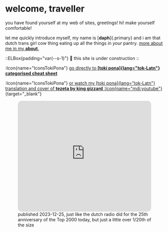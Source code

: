 # welcome, traveller

you have found yourself at my web of sites, greetings! hi! make yourself comfortable!

let me quickly introduce myself, my name is [**daph**]{.primary} and i am that dutch trans girl cow thing eating up all the things in _your_ pantry. [more about me in my **about**.](/mi)

::ELBox{padding="var(--s-1)"}
:construction: this site is under construction
::

:Icon{name="IconsTokiPona"} [go directly to **[toki pona]{lang="tok-Latn"} categorised cheat sheet**](/tokipona/catdict)

:Icon{name="IconsTokiPona"} [or watch my [toki pona]{lang="tok-Latn"} translation and cover of **tezeta by king gizzard** :Icon{name="mdi:youtube"}](https://www.youtube.com/watch?v=jgET_38iWaU){target="\_blank"}

<figure>
  <iframe style="border-radius:12px" src="https://open.spotify.com/embed/playlist/3570Pc1D39i32mCa4yXaMc?utm_source=generator" width="100%" height="352" frameBorder="0" allowfullscreen="" allow="autoplay; clipboard-write; encrypted-media; fullscreen; picture-in-picture" loading="lazy"></iframe>
  <figcaption>
    <Icon name="material-symbols:arrow-upward-rounded" /></Icon> published 2023-12-25, just like the dutch radio did for the 25th anniversary of the Top 2000 today, but just a little over 1/20th of the size
  </figcaption>
</figure>
